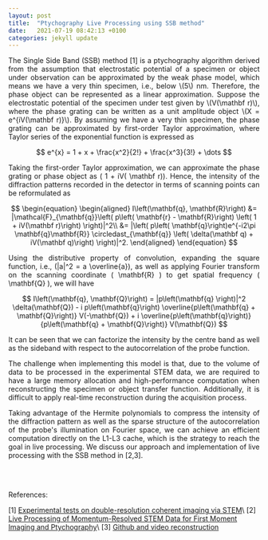 ```yaml
---
layout: post
title:  "Ptychography Live Processing using SSB method"
date:   2021-07-19 08:42:13 +0100
categories: jekyll update
---
```

<div style="text-align: justify"> 
The Single Side Band (SSB) method [1] is a ptychography algorithm derived from the assumption that electrostatic potential of a specimen or object under observation can be approximated by the weak phase model, which means we have a very thin specimen, i.e., below \(5\) nm. Therefore, the phase object can be represented as a linear approximation. Suppose the electrostatic potential of the specimen under test given by \(V(\mathbf r)\), where the phase grating can be written as a unit amplitude object \(X = e^{iV(\mathbf r)}\). By assuming we have a very thin specimen, the phase grating can be approximated by first-order Taylor approximation, where Taylor series of the exponential function is expressed as

$$
e^{x} = 1 + x + \frac{x^2}{2!} + \frac{x^3}{3!}  + \dots
$$

Taking the first-order Taylor approximation, we can approximate the phase grating or phase object as \( 1 + iV( \mathbf r)\). Hence, the intensity of the diffraction patterns recorded in the detector in terms of scanning points can be reformulated as

$$
\begin{equation}
\begin{aligned}
I\left(\mathbf{q}, \mathbf{R}\right) &= |\mathcal{F}_{\mathbf{q}}\left( p\left( \mathbf{r} - \mathbf{R}\right) \left( 1 + iV(\mathbf r)\right) \right)|^2\\
&= |\left( p\left( \mathbf{q}\right)e^{-i2\pi \mathbf{q}\mathbf{R}} \circledast_{\mathbf{q}} \left( \delta(\mathbf q) + iV(\mathbf q)\right) \right)|^2.
\end{aligned}
\end{equation}
$$

Using the distributive property of convolution, expanding the square function, i.e., \(|a|^2 = a \overline{a}\), as well as applying Fourier transform on the scanning coordinate \( \mathbf{R} \) to get spatial frequency \( \mathbf{Q} \), we will have 

$$
I\left(\mathbf{q}, \mathbf{Q}\right) = |p\left(\mathbf{q} \right)|^2 \delta(\mathbf{Q}) - i p\left(\mathbf{q}\right) \overline{p\left(\mathbf{q} +  \mathbf{Q}\right)} V(-\mathbf{Q}) +  i \overline{p\left(\mathbf{q}\right)} {p\left(\mathbf{q} +  \mathbf{Q}\right)} V(\mathbf{Q})
$$

It can be seen that we can factorize the intensity by the centre band as well as the sideband with respect to the autocorrelation of the probe function.

The challenge when implementing this model is that, due to the volume of data to be processed in the experimental STEM data, we are required to have a large memory allocation and high-performance computation when reconstructing the specimen or object transfer function. Additionally, it is difficult to apply real-time reconstruction during the acquisition process. 


Taking advantage of the Hermite polynomials to compress the intensity of the diffraction pattern as well as the sparse structure of the autocorrelation of the probe's illumination on Fourier space, we can achieve an efficient computation directly on the L1-L3 cache, which is the strategy to reach the goal in live processing. We discuss our approach and implementation of live processing with the SSB method in [2,3].
</div>

<br> 
<br> 

References:

[1] [Experimental tests on double-resolution coherent imaging via STEM](https://www.sciencedirect.com/science/article/abs/pii/0304399193901057)\\
[2] [Live Processing of Momentum-Resolved STEM Data for First Moment Imaging and Ptychography](https://www.cambridge.org/core/journals/microscopy-and-microanalysis/article/live-processing-of-momentumresolved-stem-data-for-first-moment-imaging-and-ptychography/5FDD47E708AC82B22ADDB0A074108213)\\
[3] [Github and video reconstruction](https://github.com/LiberTEM/libertem.github.io)
 


